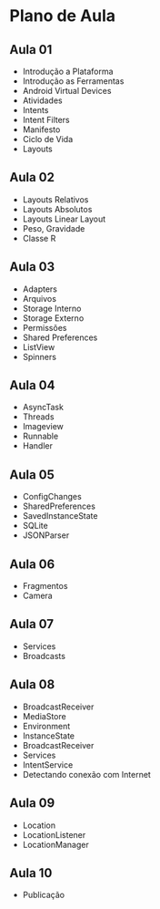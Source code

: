 # Plano de Aula

## Aula 01
- Introdução a Plataforma
- Introdução as Ferramentas
- Android Virtual Devices
- Atividades
- Intents
- Intent Filters
- Manifesto
- Ciclo de Vida
- Layouts


## Aula 02 
- Layouts Relativos
- Layouts Absolutos
- Layouts Linear Layout
- Peso, Gravidade
- Classe R

## Aula 03
- Adapters
- Arquivos
- Storage Interno
- Storage Externo
- Permissões
- Shared Preferences
- ListView
- Spinners

## Aula 04
- AsyncTask
- Threads
- Imageview
- Runnable
- Handler

## Aula 05
- ConfigChanges 
- SharedPreferences 
- SavedInstanceState 
- SQLite
- JSONParser

## Aula 06 
- Fragmentos
- Camera

## Aula 07
- Services
- Broadcasts

## Aula 08 
- BroadcastReceiver 
- MediaStore
- Environment
- InstanceState 
- BroadcastReceiver
- Services
- IntentService
- Detectando conexão com Internet

## Aula 09 
 - Location
 - LocationListener
 - LocationManager 

## Aula 10 
- Publicação
